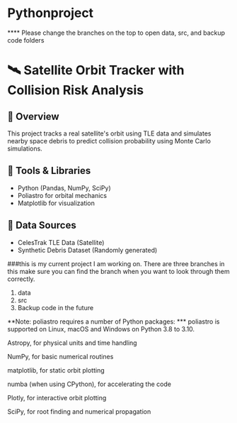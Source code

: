 # Pythonproject
**** Please change the branches on the top to open data, src, and backup code folders

# 🛰 Satellite Orbit Tracker with Collision Risk Analysis  

## 🌟 Overview
This project tracks a real satellite's orbit using TLE data and simulates nearby space debris to predict collision probability using Monte Carlo simulations.

## 🔧 Tools & Libraries  
- Python (Pandas, NumPy, SciPy)  
- Poliastro for orbital mechanics  
- Matplotlib for visualization  

## 📁 Data Sources  
- CelesTrak TLE Data (Satellite)
- Synthetic Debris Dataset (Randomly generated)

###this is my current project I am working on. There are three branches in this make sure you can find the branch when you want to look through them correctly.

1. data
2. src
3. Backup code in the future


**Note: poliastro requires a number of Python packages:
*** poliastro is supported on Linux, macOS and Windows on Python 3.8 to 3.10.

Astropy, for physical units and time handling

NumPy, for basic numerical routines

matplotlib, for static orbit plotting

numba (when using CPython), for accelerating the code

Plotly, for interactive orbit plotting

SciPy, for root finding and numerical propagation

